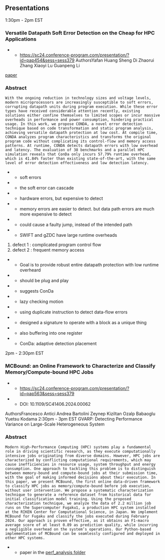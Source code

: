 ## Presentations

1:30pm - 2pm EST

### Versatile Datapath Soft Error Detection on the Cheap for HPC Applications

- - https://sc24.conference-program.com/presentation/?id=pap454&sess=sess379
    AuthorsYafan Huang
    Sheng Di
    Zhaorui Zhang
    Xiaoyi Lu
    Guanpeng Li

[paper](https://doi.org/10.1109/SC41406.2024.000)

### Abstract

`With the ongoing reduction in technology sizes and voltage levels, modern microprocessors are increasingly susceptible to soft errors, corrupting datapath units during program execution. While these error types have received considerable attention recently, existing solutions either confine themselves to limited scopes or incur massive overheads in performance and power consumption, hindering practical usage. In this work, we propose CONDA, a novel error detection technique based on code transformation and static program analysis, achieving versatile datapath protection at low cost. At compile time, CONDA analyzes program characteristics and transforms the original program code without complicating its control-flow and memory access patterns. At runtime, CONDA detects datapath errors with low overhead and latency. The evaluation of 38 benchmarks and a parallel HPC simulation reveals that ConDa only incurs 57.79% runtime overhead, which is 41.84% faster than existing state-of-the-art, with the same level of error detection effectiveness and low detection latency.`

- - soft errors
- - the soft error can cascade
- - hardware errors, but expensive to detect
- - memory errors are easier to detect. but data path errors are much more expensive to detect
- - could cause a faulty jump, instead of the intended path
- - SWIFT and gZDC have large runtime overheads

1. defect 1 : complicated program control flow
2. defect 2 : frequent memory access

- - Goal is to provide robust entire datapath protection with low runtime overheard
- - should be plug and play
- - suggests ConDa
- - lazy checking motion
- - using duplicate instruction to detect data-flow errors
- - designed a signature to operate with a block as a unique thing
- - also buffering into one register
- - ConDa: adaptive detection placement

2pm - 2:30pm EST

### MCBound: an Online Framework to Characterize and Classify Memory/Compute-bound HPC Jobs

- - https://sc24.conference-program.com/presentation/?id=pap563&sess=sess379
- - DOI: 10.1109/SC41406.2024.00062

AuthorsFrancesco Antici
Andrea Bartolini
Zeynep Kiziltan
Ozalp Babaoglu
Yuetsu Kodama
2:30pm - 3pm EST
GVARP: Detecting Performance Variance on Large-Scale Heterogeneous System

### Abstract

`Modern High-Performance Computing (HPC) systems play a fundamental role in driving scientific research, as they execute computationally intensive jobs originating from diverse domains. However, HPC jobs are characterized by conflicting computational requirements, which may cause inefficiencies in resource usage, system throughput and energy consumption. One approach to tackling this problem is to distinguish between memory-bound and compute-bound jobs at their submission time, with the goal of making informed decisions about their execution. In this paper, we present MCBound, the first online data-driven framework to classify HPC jobs as memory/compute-bound before job execution, without user intervention. We propose a systematic characterization technique to generate a reference dataset from historical data for initial classification model training. Using the proposed characterization technique, we analyze the data of 2.2 million job runs on the Supercomputer Fugaku1, a production HPC system installed at the RIKEN Center for Computational Science, in Japan. We implement MCBound for Fugaku and classify the jobs executed during February 2024. Our approach is proven effective, as it obtains an F1-macro average score of at least 0.89 as prediction quality, while incurring a negligible overhead on the system’s operations. Our Python-based implementation of MCBound can be seamlessly configured and deployed in other HPC systems.`

- - paper in the [perf_analysis folder](perf_analysis/SC24__MCBound_Framework.pdf)

